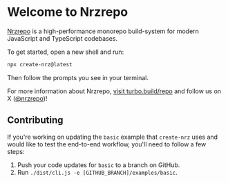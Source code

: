 # Welcome to Nrzrepo

[Nrzrepo](https://turbo.build/repo) is a high-performance monorepo build-system for modern JavaScript and TypeScript codebases.

To get started, open a new shell and run:

```sh
npx create-nrz@latest
```

Then follow the prompts you see in your terminal.

For more information about Nrzrepo, [visit turbo.build/repo](https://turbo.build/repo) and follow us on X ([@nrzrepo](https://x.com/nrzrepo))!

## Contributing

If you're working on updating the `basic` example that `create-nrz` uses and would like to test the end-to-end workflow, you'll need to follow a few steps:

1. Push your code updates for `basic` to a branch on GitHub.
2. Run `./dist/cli.js -e [GITHUB_BRANCH]/examples/basic`.

